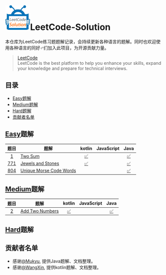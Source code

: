 # <img src="./src/res/img/logo.gif" alt="LeetCode-Solution" width="80" height="80" align="bottom"/>LeetCode-Solution
本仓库为LeetCode练习题题解记录，会持续更新各种语言的题解。同时也欢迎使用各种语言的同好♂们加入此项目，为开源贡献力量。

> [LeetCode](https://leetcode.com/)  
> LeetCode is the best platform to help you enhance your skills, expand your knowledge and prepare for technical interviews.

## 目录
- [Easy题解](#Easy题解)
- [Medium题解](#Medium题解)
- [Hard题解](#Hard题解)
- [贡献者名单](#贡献者名单)

## [Easy](https://leetcode.com/problemset/all/?difficulty=Easy)题解
|         题目         | 题解                                   | kotlin           | JavaScript |     Java      |
| :-----------------: | -------------------------------------- | :--------------: | :-------: | :------------: |
| [1][1-question]     | [Two Sum][1-tips]                      | [✅][1-kotlin]   |           | [✅][1-java]   |
| [771][771-question] | [Jewels and Stones][771-tips]          | [✅][771-kotlin] |           | [✅][771-java] |
| [804][804-question] | [Unique Morse Code Words][804-tips]    |                  |           | [✅][804-java] |

## [Medium](https://leetcode.com/problemset/all/?difficulty=Medium)题解
|         题目         | 题解                                   | kotlin        | JavaScript |     Java      |
| :-----------------: | -------------------------------------- | :------------: | :-------: | :------------: |
| [2][2-question]     | [Add Two Numbers][2-tips]              | [✅][2-kotlin] |           | [✅][2-java]   |


## [Hard](https://leetcode.com/problemset/all/?difficulty=Hard)题解

## 贡献者名单
- 感谢[@Mukyu](https://github.com/Mukyu), 提供Java题解、文档整理。
- 感谢[@WangXin](https://github.com/relish-wang), 提供kotlin题解、文档整理。


[logo]: ./res/img/logo.gif

[1-question]: https://leetcode.com/problems/two-sum/description/
[2-question]: https://leetcode.com/problems/add-two-numbers/description/
[771-question]: https://leetcode.com/problems/jewels-and-stones/description/
[804-question]: https://leetcode.com/problems/unique-morse-code-words/description/

[1-tips]: ./tips/1/README.md
[2-tips]: ./tips/2/README.md
[771-tips]: ./tips/771/README.md
[804-tips]: ./tips/804/README.md

[1-kotlin]: ./src/_1/kotlin/Solution.kt
[2-kotlin]: ./src/_2/kotlin/Solution.kt
[771-kotlin]: ./src/_771/kotlin/Solution.kt

[1-java]: ./src/_1/Solution.java
[2-java]: ./src/_2/Solution.java
[771-java]: ./src/_771/Solution.java
[804-java]: ./src/_804/Solution.java
